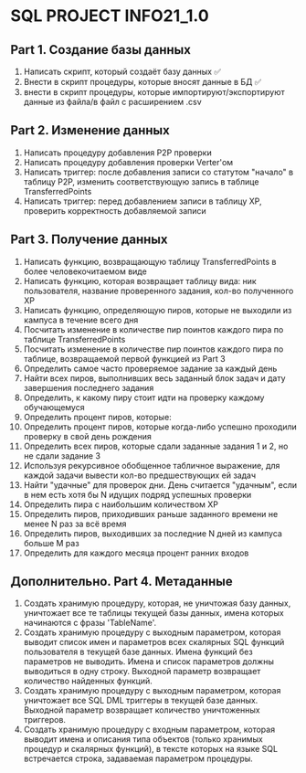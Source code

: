 # SQL PROJECT INFO21_1.0
## Part 1. Создание базы данных
1) Написать скрипт, который создаёт базу данных :white_check_mark:
2) Внести в скрипт процедуры, которые вносят данные в БД :white_check_mark:
3) внести в скрипт процедуры, которые импортируют/экспортируют данные из файла/в файл с расширением .csv
## Part 2. Изменение данных
1) Написать процедуру добавления P2P проверки
2) Написать процедуру добавления проверки Verter'ом
3) Написать триггер: после добавления записи со статутом "начало" в таблицу P2P, изменить соответствующую запись в таблице TransferredPoints
4) Написать триггер: перед добавлением записи в таблицу XP, проверить корректность добавляемой записи
## Part 3. Получение данных
1) Написать функцию, возвращающую таблицу TransferredPoints в более человекочитаемом виде
2) Написать функцию, которая возвращает таблицу вида: ник пользователя, название проверенного задания, кол-во полученного XP
3) Написать функцию, определяющую пиров, которые не выходили из кампуса в течение всего дня
4) Посчитать изменение в количестве пир поинтов каждого пира по таблице TransferredPoints
5) Посчитать изменение в количестве пир поинтов каждого пира по таблице, возвращаемой первой функцией из Part 3
6) Определить самое часто проверяемое задание за каждый день
7) Найти всех пиров, выполнивших весь заданный блок задач и дату завершения последнего задания
8) Определить, к какому пиру стоит идти на проверку каждому обучающемуся
9) Определить процент пиров, которые:
10) Определить процент пиров, которые когда-либо успешно проходили проверку в свой день рождения
11) Определить всех пиров, которые сдали заданные задания 1 и 2, но не сдали задание 3
12) Используя рекурсивное обобщенное табличное выражение, для каждой задачи вывести кол-во предшествующих ей задач
13) Найти "удачные" для проверок дни. День считается "удачным", если в нем есть хотя бы N идущих подряд успешных проверки
14) Определить пира с наибольшим количеством XP
15) Определить пиров, приходивших раньше заданного времени не менее N раз за всё время
16) Определить пиров, выходивших за последние N дней из кампуса больше M раз
17) Определить для каждого месяца процент ранних входов
## Дополнительно. Part 4. Метаданные
1) Создать хранимую процедуру, которая, не уничтожая базу данных, уничтожает все те таблицы текущей базы данных, имена которых начинаются с фразы 'TableName'.
2) Создать хранимую процедуру с выходным параметром, которая выводит список имен и параметров всех скалярных SQL функций пользователя в текущей базе данных. Имена функций без параметров не выводить. Имена и список параметров должны выводиться в одну строку. Выходной параметр возвращает количество найденных функций.
3) Создать хранимую процедуру с выходным параметром, которая уничтожает все SQL DML триггеры в текущей базе данных. Выходной параметр возвращает количество уничтоженных триггеров.
4) Создать хранимую процедуру с входным параметром, которая выводит имена и описания типа объектов (только хранимых процедур и скалярных функций), в тексте которых на языке SQL встречается строка, задаваемая параметром процедуры.
